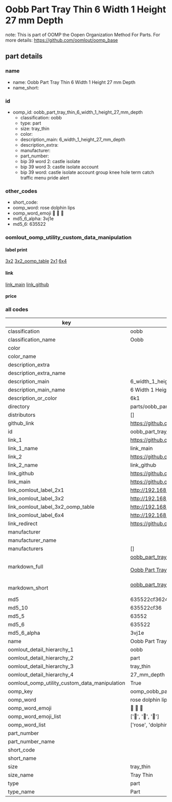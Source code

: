 # Oobb Part Tray Thin 6 Width 1 Height 27 mm Depth  

note: This is part of OOMP the Oopen Organization Method For Parts. For more details: https://github.com/oomlout/oomp_base

##  part details
  







### name
* name: Oobb Part Tray Thin 6 Width 1 Height 27 mm Depth
* name_short: 
### id
* oomp_id: oobb_part_tray_thin_6_width_1_height_27_mm_depth
  * classification: oobb
  * type: part
  * size: tray_thin
  * color: 
  * description_main: 6_width_1_height_27_mm_depth
  * description_extra: 
  * manufacturer: 
  * part_number: 
  * bip 39 word 2: castle isolate
  * bip 39 word 3: castle isolate account
  * bip 39 word: castle isolate account group knee hole term catch traffic menu pride alert

### other_codes
* short_code: 
* oomp_word: rose dolphin lips
* oomp_word_emoji :rose: :dolphin: :lips:
* md5_6_alpha: 3vj1e
* md5_6: 635522






### oomlout_oomp_utility_custom_data_manipulation
#### label print
[3x2](http://192.168.1.245:1112/?label=oomp%203vj1e)
[3x2_oomp_table](http://192.168.1.108:1112/?label=oomp%203vj1e)
[2x1](http://192.168.1.242:1112/?label=oomp%203vj1e)
[6x4](http://192.168.1.55:1112/?label=oomp%203vj1e)    

#### link

[link_main](https://github.com/oomlout/oomlout_oomp_version_1_messy/tree/main/parts/oobb_part_tray_thin_6_width_1_height_27_mm_depth) [link_github](https://github.com/oomlout/oomlout_oomp_version_1_messy/tree/main/parts/oobb_part_tray_thin_6_width_1_height_27_mm_depth)                             

#### price







### all codes 
| key | value |  
| --- | --- |  
| classification | oobb |  
| classification_name | Oobb |  
| color |  |  
| color_name |  |  
| description_extra |  |  
| description_extra_name |  |  
| description_main | 6_width_1_height_27_mm_depth |  
| description_main_name | 6 Width 1 Height 27 mm Depth |  
| description_or_color | 6k1 |  
| directory | parts/oobb_part_tray_thin_6_width_1_height_27_mm_depth |  
| distributors | [] |  
| github_link | https://github.com/oomlout/oomlout_oomp_part_src/tree/main/parts/oobb_part_tray_thin_6_width_1_height_27_mm_depth |  
| id | oobb_part_tray_thin_6_width_1_height_27_mm_depth |  
| link_1 | https://github.com/oomlout/oomlout_oomp_version_1_messy/tree/main/parts/oobb_part_tray_thin_6_width_1_height_27_mm_depth |  
| link_1_name | link_main |  
| link_2 | https://github.com/oomlout/oomlout_oomp_version_1_messy/tree/main/parts/oobb_part_tray_thin_6_width_1_height_27_mm_depth |  
| link_2_name | link_github |  
| link_github | https://github.com/oomlout/oomlout_oomp_version_1_messy/tree/main/parts/oobb_part_tray_thin_6_width_1_height_27_mm_depth |  
| link_main | https://github.com/oomlout/oomlout_oomp_version_1_messy/tree/main/parts/oobb_part_tray_thin_6_width_1_height_27_mm_depth |  
| link_oomlout_label_2x1 | http://192.168.1.242:1112/?label=oomp%203vj1e |  
| link_oomlout_label_3x2 | http://192.168.1.245:1112/?label=oomp%203vj1e |  
| link_oomlout_label_3x2_oomp_table | http://192.168.1.108:1112/?label=oomp%203vj1e |  
| link_oomlout_label_6x4 | http://192.168.1.55:1112/?label=oomp%203vj1e |  
| link_redirect | https://github.com/oomlout/oomlout_oomp_version_1_messy/tree/main/parts/oobb_part_tray_thin_6_width_1_height_27_mm_depth |  
| manufacturer |  |  
| manufacturer_name |  |  
| manufacturers | [] |  
| markdown_full | [oobb_part_tray_thin_6_width_1_height_27_mm_depth](none)<br>[](none)<br>[Oobb Part Tray Thin 6 Width 1 Height 27 Mm Depth](none)<br><br> |  
| markdown_short | [oobb_part_tray_thin_6_width_1_height_27_mm_depth](none)<br><br> |  
| md5 | 635522cf36241bedb2bdc66e031da11c |  
| md5_10 | 635522cf36 |  
| md5_5 | 63552 |  
| md5_6 | 635522 |  
| md5_6_alpha | 3vj1e |  
| name | Oobb Part Tray Thin 6 Width 1 Height 27 mm Depth |  
| oomlout_detail_hierarchy_1 | oobb |  
| oomlout_detail_hierarchy_2 | part |  
| oomlout_detail_hierarchy_3 | tray_thin |  
| oomlout_detail_hierarchy_4 | 27_mm_depth |  
| oomlout_oomp_utility_custom_data_manipulation | True |  
| oomp_key | oomp_oobb_part_tray_thin_6_width_1_height_27_mm_depth |  
| oomp_word | rose dolphin lips |  
| oomp_word_emoji | :rose: :dolphin: :lips: |  
| oomp_word_emoji_list | [':rose:', ':dolphin:', ':lips:'] |  
| oomp_word_list | ['rose', 'dolphin', 'lips'] |  
| part_number |  |  
| part_number_name |  |  
| short_code |  |  
| short_name |  |  
| size | tray_thin |  
| size_name | Tray Thin |  
| type | part |  
| type_name | Part |  
